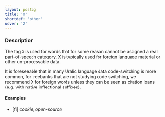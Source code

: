 ```yaml
---
layout: postag
title: 'X'
shortdef: 'other'
udver: '2'
---
```


### Description

The tag `X` is used for words that for some reason cannot be assigned a real
part-of-speech category. X is typically used for foreign language material or
other un-processable data.

It is foreseeable that in many Uralic language data code-switching is more
common, for treebanks that are not studying code switching, we recommend X for
foreign words unless they can be seen as citation loans (e.g. with native
inflectional suffixes).

#### Examples

* [fi] _cookie_, _open-source_


<!-- Interlanguage links updated Út 9. května 2023, 20:03:30 CEST -->
